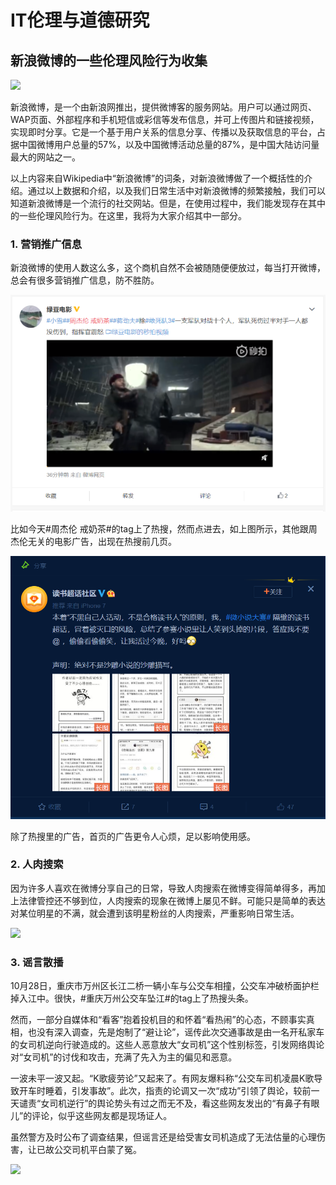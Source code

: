 # IT伦理与道德研究

## 新浪微博的一些伦理风险行为收集

![](http://ku.90sjimg.com/element_origin_min_pic/00/25/50/0856d04e1357109.jpg)

新浪微博，是一个由新浪网推出，提供微博客的服务网站。用户可以通过网页、WAP页面、外部程序和手机短信或彩信等发布信息，并可上传图片和链接视频，实现即时分享。它是一个基于用户关系的信息分享、传播以及获取信息的平台，占据中国微博用户总量的57%，以及中国微博活动总量的87%，是中国大陆访问量最大的网站之一。

以上内容来自Wikipedia中“新浪微博”的词条，对新浪微博做了一个概括性的介绍。通过以上数据和介绍，以及我们日常生活中对新浪微博的频繁接触，我们可以知道新浪微博是一个流行的社交网站。但是，在使用过程中，我们能发现存在其中的一些伦理风险行为。在这里，我将为大家介绍其中一部分。

### 1. 营销推广信息

新浪微博的使用人数这么多，这个商机自然不会被随随便便放过，每当打开微博，总会有很多营销推广信息，防不胜防。

![](https://raw.githubusercontent.com/loudax/Picture/master/%E5%B9%BF%E5%91%8A.png)

比如今天#周杰伦 戒奶茶#的tag上了热搜，然而点进去，如上图所示，其他跟周杰伦无关的电影广告，出现在热搜前几页。

![](https://raw.githubusercontent.com/loudax/Picture/master/%E5%B9%BF%E5%91%8A1.png)

除了热搜里的广告，首页的广告更令人心烦，足以影响使用感。

### 2. 人肉搜索

因为许多人喜欢在微博分享自己的日常，导致人肉搜索在微博变得简单得多，再加上法律管控还不够到位，人肉搜索的现象在微博上屡见不鲜。可能只是简单的表达对某位明星的不满，就会遭到该明星粉丝的人肉搜索，严重影响日常生活。

![](https://ww1.sinaimg.cn/bmiddle/61e7f4aaly1fuwr5cg1cqj20g6063wfj.jpg)

### 3. 谣言散播

10月28日，重庆市万州区长江二桥一辆小车与公交车相撞，公交车冲破桥面护栏掉入江中。很快，#重庆万州公交车坠江#的tag上了热搜头条。

然而，一部分自媒体和“看客”抱着投机目的和怀着“看热闹”的心态，不顾事实真相，也没有深入调查，先是炮制了“避让论”，谣传此次交通事故是由一名开私家车的女司机逆向行驶造成的。这些人恶意放大“女司机”这个性别标签，引发网络舆论对“女司机”的讨伐和攻击，充满了先入为主的偏见和恶意。

一波未平一波又起。“K歌疲劳论”又起来了。有网友爆料称“公交车司机凌晨K歌导致开车时睡着，引发事故”。此次，指责的论调又一次“成功”引领了舆论，较前一天谴责“女司机逆行”的舆论势头有过之而无不及，看这些网友发出的“有鼻子有眼儿”的评论，似乎这些网友都是现场证人。

虽然警方及时公布了调查结果，但谣言还是给受害女司机造成了无法估量的心理伤害，让已故公交司机平白蒙了冤。

![](https://ww4.sinaimg.cn/bmiddle/6fb87d17ly1fwo3ahzarcj20dw0jst9r.jpg)



